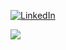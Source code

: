 <!-- **huseynahmadov-pb/huseynahmadov-pb** is a ✨ _special_ ✨ repository because its `README.md` (this file) appears on your GitHub profile. Here are some ideas to get you started: - 🔭 I’m currently working on ... - 🌱 I’m currently learning ... - 👯 I’m looking to collaborate on ... - 🤔 I’m looking for help with ... - 💬 Ask me about ... - 📫 How to reach me: ... - 😄 Pronouns: ... - ⚡ Fun fact: ... --> <p> <a href="https://www.linkedin.com/in/huseyn-ahmadov/"><img src="https://img.shields.io/badge/LinkedIn--_.svg?style=social&logo=linkedin" alt="LinkedIn"></a> </p> <img src="https://github-readme-stats.vercel.app/api?username=huseynahmadov-pb&show_icons=true&count_private=true&theme=onedark">
